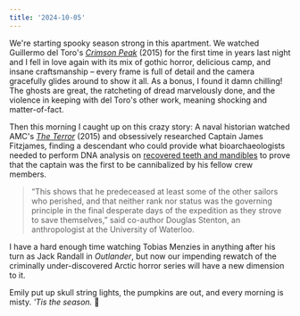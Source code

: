 ```yaml
---
title: '2024-10-05'
---
```

We're starting spooky season strong in this apartment. We watched Guillermo del Toro's [*Crimson Peak*](https://letterboxd.com/film/crimson-peak/) (2015) for the first time in years last night and I fell in love again with its mix of gothic horror, delicious camp, and insane craftsmanship – every frame is full of detail and the camera gracefully glides around to show it all. As a bonus, I found it damn chilling! The ghosts are great, the ratcheting of dread marvelously done, and the violence in keeping with del Toro's other work, meaning shocking and matter-of-fact.

Then this morning I caught up on this crazy story: A naval historian watched AMC's [*The Terror*](https://www.imdb.com/title/tt2708480/) (2015) and obsessively researched Captain James Fitzjames, finding a descendant who could provide what bioarchaeologists needed to perform DNA analysis on [recovered teeth and mandibles](https://arstechnica.com/culture/2024/09/scientists-id-cannibalized-remains-of-doomed-franklin-expedition-member/) to prove that the captain was the first to be cannibalized by his fellow crew members.

> “This shows that he predeceased at least some of the other sailors who perished, and that neither rank nor status was the governing principle in the final desperate days of the expedition as they strove to save themselves,” said co-author Douglas Stenton, an anthropologist at the University of Waterloo.

I have a hard enough time watching Tobias Menzies in anything after his turn as Jack Randall in *Outlander*, but now our impending rewatch of the criminally under-discovered Arctic horror series will have a new dimension to it. 

Emily put up skull string lights, the pumpkins are out, and every morning is misty. *'Tis the season.* 🎃